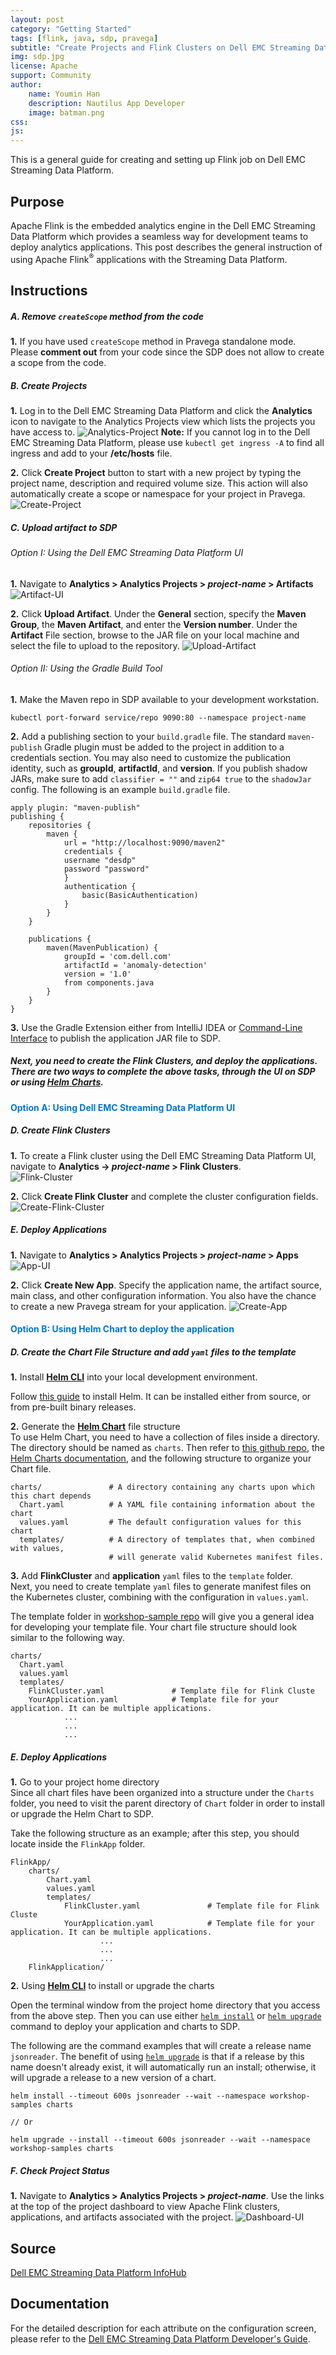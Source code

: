 ```yaml
---
layout: post
category: "Getting Started"
tags: [flink, java, sdp, pravega]
subtitle: "Create Projects and Flink Clusters on Dell EMC Streaming Data Platform"
img: sdp.jpg
license: Apache
support: Community
author: 
    name: Youmin Han
    description: Nautilus App Developer
    image: batman.png
css: 
js: 
---
```

This is a general guide for creating and setting up Flink job on Dell EMC Streaming Data Platform.
<!--more-->

## Purpose
Apache Flink is the embedded analytics engine in the Dell EMC Streaming Data Platform which provides a seamless way for development teams to deploy analytics applications. This post describes the general instruction of using Apache Flink<sup>®</sup> applications with the Streaming Data Platform.

## Instructions
##### A. Remove `createScope` method from the code
**1.** If you have used `createScope` method in Pravega standalone mode. Please **comment out** from your code since the SDP does not allow to create a scope from the code.

##### B. Create Projects
**1.** Log in to the Dell EMC Streaming Data Platform and click the **Analytics** icon to navigate to the Analytics Projects view which lists the projects you have access to. 
![Analytics-Project]({{site.baseurl}}/assets/heliumjk/images/post/flink-sdp-setup/analytics-project.png)
**Note:** If you cannot log in to the Dell EMC Streaming Data Platform, please use ```kubectl get ingress -A``` to find all ingress and add to your **/etc/hosts** file.  

**2.** Click **Create Project** button to start with a new project by typing the project name, description and required volume size. This action will also automatically create a scope or namespace for your project in Pravega. 
![Create-Project]({{site.baseurl}}/assets/heliumjk/images/post/flink-sdp-setup/create-project.png)      


##### C. Upload artifact to SDP
###### Option I: Using the Dell EMC Streaming Data Platform UI
**1.** Navigate to **Analytics > Analytics Projects > *project-name* > Artifacts**
![Artifact-UI]({{site.baseurl}}/assets/heliumjk/images/post/flink-sdp-setup/artifact-ui.png)

**2.** Click **Upload Artifact**. Under the **General** section, specify the **Maven Group**, the **Maven Artifact**, and enter the **Version number**. Under the **Artifact** File section, browse to the JAR file on your local machine and select the file to upload to the repository. 
![Upload-Artifact]({{site.baseurl}}/assets/heliumjk/images/post/flink-sdp-setup/upload-artifact.png)

###### Option II: Using the Gradle Build Tool
**1.** Make the Maven repo in SDP available to your development workstation.
```
kubectl port-forward service/repo 9090:80 --namespace project-name
```

**2.** Add a publishing section to your `build.gradle` file. The standard `maven-publish` Gradle plugin must be added to the project in addition to a credentials section. You may also need to customize the publication identity, such as **groupId**, **artifactId**, and **version**. If you publish shadow JARs, make sure to add `classifier = ""` and `zip64 true` to the `shadowJar` config. The following is an example `build.gradle` file.
```
apply plugin: "maven-publish"
publishing {
    repositories {
        maven {
            url = "http://localhost:9090/maven2"
            credentials {
            username "desdp"
            password "password"
            }
            authentication {
                basic(BasicAuthentication)
            }
        }
    }

    publications {
        maven(MavenPublication) {
            groupId = 'com.dell.com'
            artifactId = 'anomaly-detection'
            version = '1.0'
            from components.java
        }
    }
}
```

**3.** Use the Gradle Extension either from  IntelliJ IDEA or [Command-Line Interface](https://docs.gradle.org/current/userguide/command_line_interface.html) to publish the application JAR file to SDP.


##### Next, you need to create the Flink Clusters, and deploy the applications. There are two ways to complete the above tasks, through the UI on SDP or using [Helm Charts](https://helm.sh/docs/topics/charts/#:~:text=Helm%20uses%20a%20packaging%20format,%2C%20caches%2C%20and%20so%20on). 

####  <span style="color:#0076ce">Option A: Using Dell EMC Streaming Data Platform UI</span> 

#####  D. Create Flink Clusters
**1.** To create a Flink cluster using the Dell EMC Streaming Data Platform UI, navigate to **Analytics -> *project-name* > Flink Clusters**.  
![Flink-Cluster]({{site.baseurl}}/assets/heliumjk/images/post/flink-sdp-setup/flink-cluster.png)

**2.** Click **Create Flink Cluster** and complete the cluster configuration fields.
![Create-Flink-Cluster]({{site.baseurl}}/assets/heliumjk/images/post/flink-sdp-setup/create-flink-cluster.png)



##### E. Deploy Applications
**1.** Navigate to **Analytics > Analytics Projects > *project-name* > Apps**
![App-UI]({{site.baseurl}}/assets/heliumjk/images/post/flink-sdp-setup/app.png)

**2.**  Click **Create New App**. Specify the application name, the artifact source, main class, and other configuration information. You also have the chance to create a new Pravega stream for your application.
![Create-App]({{site.baseurl}}/assets/heliumjk/images/post/flink-sdp-setup/create-app.png)

####  <span style="color:#0076ce">Option B: Using Helm Chart to deploy the application</span> 

#####  D. Create the Chart File Structure and add `yaml` files to the template

**1.** Install **[Helm CLI](https://helm.sh/docs/intro/install/)** into your local development environment.

Follow [this guide](https://helm.sh/docs/intro/install/) to install Helm. It can be installed either from source, or from pre-built binary releases.

**2.** Generate the **[Helm Chart](https://helm.sh/docs/topics/charts/)** file structure  
To use Helm Chart, you need to have a collection of files inside a directory. The directory should be named as `charts`. Then refer to [this github repo](https://github.com/pravega/workshop-samples/tree/master/charts), the [Helm Charts documentation](https://helm.sh/docs/topics/charts/), and the following structure to organize your Chart file.  

```
charts/               # A directory containing any charts upon which this chart depends
  Chart.yaml          # A YAML file containing information about the chart
  values.yaml         # The default configuration values for this chart
  templates/          # A directory of templates that, when combined with values,
                      # will generate valid Kubernetes manifest files.
```
**3.** Add **FlinkCluster** and **application** `yaml` files to the `template` folder.  
Next, you need to create template `yaml` files to generate manifest files on the Kubernetes cluster, combining with the configuration in `values.yaml`.

The template folder in [workshop-sample repo](https://github.com/pravega/workshop-samples/tree/master/charts/templates) will give you a general idea for developing your template file. Your chart file structure should look similar to the following way.

```
charts/              
  Chart.yaml          
  values.yaml         
  templates/          
    FlinkCluster.yaml               # Template file for Flink Cluste
    YourApplication.yaml            # Template file for your application. It can be multiple applications.
            ...
            ...
            ...                    
```

##### E. Deploy Applications
**1.** Go to your project home directory  
Since all chart files have been organized into a structure  under the `Charts` folder, you need to visit the parent directory of `Chart` folder in order to install or upgrade the Helm Chart to SDP. 

Take the following structure as an example; after this step, you should locate inside the `FlinkApp` folder.

```
FlinkApp/
    charts/              
        Chart.yaml          
        values.yaml         
        templates/          
            FlinkCluster.yaml               # Template file for Flink Cluste
            YourApplication.yaml            # Template file for your application. It can be multiple applications.
                    ...
                    ...
                    ...   
    FlinkApplication/                 
```

**2.**  Using **[Helm CLI](https://helm.sh/docs/intro/quickstart/)** to install or upgrade the charts  

Open the terminal window from the project home directory that you access from the above step. Then you can use either [`helm install`](https://helm.sh/docs/helm/helm_install/) or [`helm upgrade`](https://helm.sh/docs/helm/helm_upgrade/) command to deploy your application and charts to SDP. 

The following are the command examples that will create a release name `jsonreader`. The benefit of using  [`helm upgrade`](https://helm.sh/docs/helm/helm_upgrade/) is that if a release by this name doesn't already exist, it will automatically run an install; otherwise, it will upgrade a release to a new version of a chart.


```
helm install --timeout 600s jsonreader --wait --namespace workshop-samples charts

// Or

helm upgrade --install --timeout 600s jsonreader --wait --namespace workshop-samples charts
```


##### F. Check Project Status
**1.** Navigate to **Analytics > Analytics Projects > *project-name***. Use the links at the top of the project dashboard to view Apache Flink clusters, applications, and artifacts associated with the project.
![Dashboard-UI]({{site.baseurl}}/assets/heliumjk/images/post/flink-sdp-setup/dashboard.png)


## Source
[Dell EMC Streaming Data Platform InfoHub](https://www.dell.com/support/article/en-us/sln319974/dell-emc-streaming-data-platform-infohub?lang=en)

## Documentation
For the detailed description for each attribute on the configuration screen, please refer to the  [Dell EMC Streaming Data Platform Developer's Guide](https://www.dellemc.com/en-us/collaterals/unauth/technical-guides-support-information/2020/01/docu96951.pdf).
